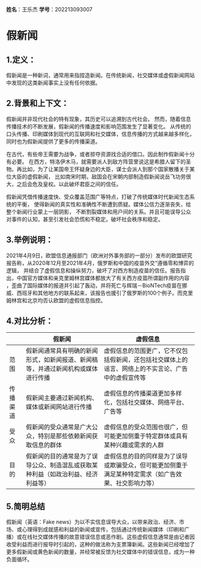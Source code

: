 **姓名**：王乐杰
**学号**：202213093007
# 假新闻
## 1.定义：
  假新闻是一种新词，通常用来指捏造新闻。在传统新闻，社交媒体或虚假新闻网站中发现的这类新闻事实上没有任何依据。
  
## 2.背景和上下文：
  假新闻并非现代社会的特有现象，其历史可以追溯到古代社会。
  然而，随着信息传播技术的不断发展，假新闻的传播速度和影响范围发生了显著变化。
  从传统的口头传播、印刷媒体到现代的互联网和社交媒体，信息传播的方式越来越多样化，同时也为假新闻提供了更多的传播渠道。

  在古代，有些帝王需要为战争，或者掠夺资源找合适的借口。因此制作假新闻十分有必要。
  在西方，特洛伊木马，就需要派人到敌方阵营里说这是希腊人留下的圣物。再比如，为了让某国帝王怀疑身边的大臣，谋士会派人到那个国家散播关于某位大臣的虚假新闻，
  比如南宋时期，敌国会在宋朝内部制造假新闻说岳飞功劳很大，之后会危及皇权。以此破坏君臣之间的信任。

  假新闻凭借传播速度快、受众覆盖范围广等特点，打破了传统媒体时代新闻生态系统的平衡，
  使得新闻的真实性和准确性不断遭到质疑。媒体公信力逐渐丧失，给整个新闻行业蒙上一层阴影，
  不断割裂媒体和用户间的关系。并且可能误导公众对事件的认知，甚至引发社会恐慌和不稳定。破坏社会秩序和稳定。
  
## 3.举例说明：
2021年4月9日，欧盟信息通报部门（欧洲对外事务部的一部分）发布的欧盟研究报告称，从2020年12月至2021年4月，俄罗斯和中国的疫苗外交“遵循零和博弈的逻辑，
并结合了虚假信息和操纵努力，破坏了对西方制造疫苗的信任。报告指出，中国官方媒体和亲克里姆林宫媒体都放大了有关西方疫苗所谓副作用的内容
，歪曲了国际媒体的报道并引起了轰动，并将死亡与辉瑞－BioNTech疫苗在挪威、西班牙和其他地方的联系起来，该报告也援引了俄罗斯的100个例子。而克里姆林宫和北京均否认欧盟的虚假信息指控。

## 4.对比分析：
|  |   假新闻   |   虚假信息     | 
|--------|----------|------------|
| 范围   | 假新闻通常具有明确的新闻形式，如新闻报道、新闻稿等，并通过新闻机构或媒体进行传播 |  虚假信息的范围更广，它不仅包括假新闻，还包括社交媒体上的谣言、网络上的不实言论、广告中的虚假宣传等  |
| 传播渠道   | 假新闻主要通过新闻机构、媒体或新闻网站进行传播 | 虚假信息的传播渠道更加多样化，包括社交媒体、网络平台、广告等 |
| 受众   | 假新闻的受众通常是广大公众，特别是那些依赖新闻获取信息的群体 | 虚假信息的受众范围也很广，但可能更加侧重于特定群体或具有某种兴趣或需求的人群 |
| 目的  |假新闻的目的通常是为了误导公众、制造混乱或获取某种利益（如政治利益、经济利益等） | 虚假信息的目的同样是为了误导或欺骗受众，但可能更加侧重于满足某种特定需求（如广告效果、社交影响力等） |
## 5.简明总结
假新闻（英语：Fake news）为以不实信息误导大众，以带来政治、经济、市场、或心理得到成就感和利益的新闻或宣传，包括通过传统新闻媒体（印刷和广播）或在线社交媒体传播的故意错误信息或恶作剧。这些虚假信息通常是由记者因收受利益而进行报导时引起的，这种的做法称为支票簿新闻。这些新闻已经增加了更多假新闻或黄色新闻的数量，并经常被反馈为社交媒体中的错误信息，成为一种负面循环。
